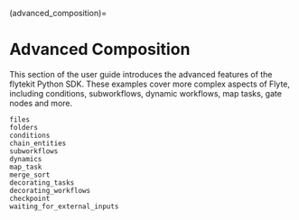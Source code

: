 (advanced_composition)=

# Advanced Composition

This section of the user guide introduces the advanced features of the flytekit Python SDK.
These examples cover more complex aspects of Flyte, including conditions, subworkflows,
dynamic workflows, map tasks, gate nodes and more.

```{auto-examples-toc}
files
folders
conditions
chain_entities
subworkflows
dynamics
map_task
merge_sort
decorating_tasks
decorating_workflows
checkpoint
waiting_for_external_inputs
```

